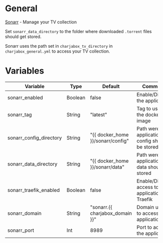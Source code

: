 # General
[Sonarr](https://sonarr.tv/) - Manage your TV collection

Set `sonarr_data_directory` to the folder where downloaded `.torrent` files should get stored.

Sonarr uses the path set in `charjabox_tv_directory` in `charjabox_general.yml` to access your TV collection.

# Variables

| Variable                | Type    | Default                           | Comment                                          |
|-------------------------|---------|-----------------------------------|--------------------------------------------------|
| sonarr_enabled          | Boolean | false                             | Enable/Disable the application                   |
| sonarr_tag              | String  | "latest"                          | Tag to use for the docker image                  |
| sonarr_config_directory | String  | "{{ docker_home }}/sonarr/config" | Path were application config should be stored    |
| sonarr_data_directory   | String  | "{{ docker_home }}/sonarr/data"   | Path were application data should be stored      |
| sonarr_traefik_enabled  | Boolean | false                             | Enable/Disable access to application via Traefik |
| sonarr_domain           | String  | "sonarr.{{ charjabox_domain }}"   | Domain used to access the application            |
| sonarr_port             | Int     | 8989                              | Port to access the application                   |
